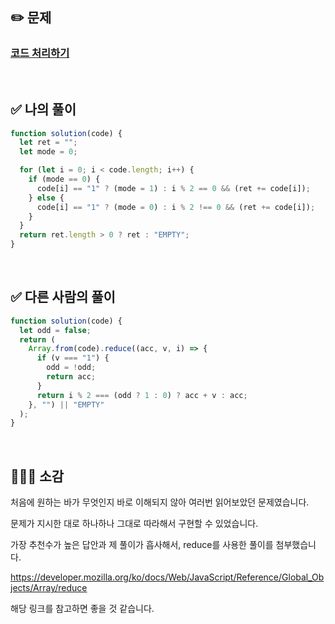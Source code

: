 ## ✏️ 문제

### [코드 처리하기](https://school.programmers.co.kr/learn/courses/30/lessons/181932)

<br>

## ✅ 나의 풀이

```javascript
function solution(code) {
  let ret = "";
  let mode = 0;

  for (let i = 0; i < code.length; i++) {
    if (mode == 0) {
      code[i] == "1" ? (mode = 1) : i % 2 == 0 && (ret += code[i]);
    } else {
      code[i] == "1" ? (mode = 0) : i % 2 !== 0 && (ret += code[i]);
    }
  }
  return ret.length > 0 ? ret : "EMPTY";
}
```

<br>

## ✅ 다른 사람의 풀이

```javascript
function solution(code) {
  let odd = false;
  return (
    Array.from(code).reduce((acc, v, i) => {
      if (v === "1") {
        odd = !odd;
        return acc;
      }
      return i % 2 === (odd ? 1 : 0) ? acc + v : acc;
    }, "") || "EMPTY"
  );
}
```

<br>

## 💁🏻‍♀️ 소감

처음에 원하는 바가 무엇인지 바로 이해되지 않아 여러번 읽어보았던 문제였습니다.

문제가 지시한 대로 하나하나 그대로 따라해서 구현할 수 있었습니다.

가장 추천수가 높은 답안과 제 풀이가 흡사해서, reduce를 사용한 풀이를 첨부했습니다. 

https://developer.mozilla.org/ko/docs/Web/JavaScript/Reference/Global_Objects/Array/reduce

해당 링크를 참고하면 좋을 것 같습니다.
